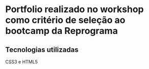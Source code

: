 # Portfolio realizado no workshop como critério de seleção ao bootcamp da Reprograma

## Tecnologias utilizadas

CSS3 e HTML5

